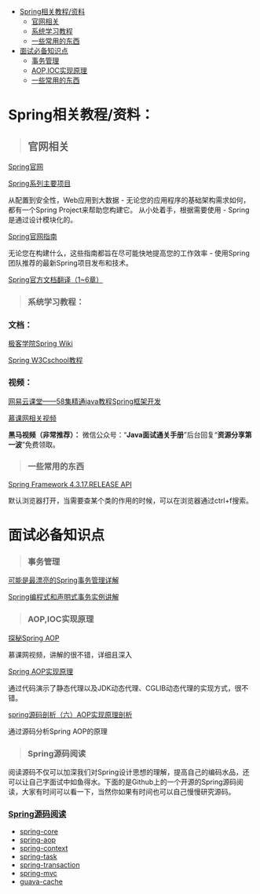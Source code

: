 * [Spring相关教程/资料](#Spring相关教程/资料)
    * [官网相关](#官网相关)
    * [系统学习教程](#系统学习教程)
    * [一些常用的东西](#一些常用的东西)
* [面试必备知识点](#面试必备知识点)
    * [事务管理](#事务管理)
    * [AOP,IOC实现原理](#AOP,IOC实现原理)
    * [一些常用的东西](#一些常用的东西)
    
# Spring相关教程/资料：

> ## 官网相关

 [Spring官网](https://spring.io/)

[Spring系列主要项目](https://spring.io/projects)

从配置到安全性，Web应用到大数据 - 无论您的应用程序的基础架构需求如何，都有一个Spring Project来帮助您构建它。 从小处着手，根据需要使用 - Spring是通过设计模块化的。

 [Spring官网指南](https://spring.io/guides)

无论您在构建什么，这些指南都旨在尽可能快地提高您的工作效率 - 使用Spring团队推荐的最新Spring项目发布和技术。

 [Spring官方文档翻译（1~6章）](https://blog.csdn.net/tangtong1/article/details/51326887)

> ###   系统学习教程：

### 文档：

 [极客学院Spring Wiki](http://wiki.jikexueyuan.com/project/spring/transaction-management.html)

 [Spring W3Cschool教程 ](https://www.w3cschool.cn/wkspring/f6pk1ic8.html)

### 视频：

[网易云课堂——58集精通java教程Spring框架开发](http://study.163.com/course/courseMain.htm?courseId=1004475015#/courseDetail?tab=1&35)

 [慕课网相关视频](https://www.imooc.com/)

**黑马视频（非常推荐）：**
微信公众号：“**Java面试通关手册**”后台回复“**资源分享第一波**”免费领取。

> ### 一些常用的东西

[Spring Framework 4.3.17.RELEASE API](https://docs.spring.io/spring/docs/4.3.17.RELEASE/javadoc-api/)

默认浏览器打开，当需要查某个类的作用的时候，可以在浏览器通过ctrl+f搜索。


# 面试必备知识点

> ### 事务管理

[可能是最漂亮的Spring事务管理详解](https://juejin.im/post/5b00c52ef265da0b95276091)

[Spring编程式和声明式事务实例讲解](https://juejin.im/post/5b010f27518825426539ba38)

> ### AOP,IOC实现原理

[探秘Spring AOP](https://www.imooc.com/learn/869)

慕课网视频，讲解的很不错，详细且深入

[Spring AOP实现原理](http://www.cnblogs.com/puyangsky/p/6218925.html)

通过代码演示了静态代理以及JDK动态代理、CGLIB动态代理的实现方式，很不错。

[spring源码剖析（六）AOP实现原理剖析](https://blog.csdn.net/fighterandknight/article/details/51209822)

通过源码分析Spring AOP的原理



> ### Spring源码阅读

阅读源码不仅可以加深我们对Spring设计思想的理解，提高自己的编码水品，还可以让自己字面试中如鱼得水。下面的是Github上的一个开源的Spring源码阅读，大家有时间可以看一下，当然你如果有时间也可以自己慢慢研究源码。

###  [Spring源码阅读](https://github.com/seaswalker/Spring)
 - [spring-core](https://github.com/seaswalker/Spring/blob/master/note/Spring.md)
- [spring-aop](https://github.com/seaswalker/Spring/blob/master/note/spring-aop.md)
- [spring-context](https://github.com/seaswalker/Spring/blob/master/note/spring-context.md)
- [spring-task](https://github.com/seaswalker/Spring/blob/master/note/spring-task.md)
- [spring-transaction](https://github.com/seaswalker/Spring/blob/master/note/spring-transaction.md)
- [spring-mvc](https://github.com/seaswalker/Spring/blob/master/note/spring-mvc.md)
- [guava-cache](https://github.com/seaswalker/Spring/blob/master/note/guava-cache.md)
